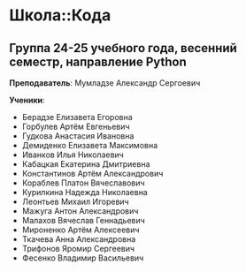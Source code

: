 # Школа::Кода

## Группа 24-25 учебного года, весенний семестр, направление Python

**Преподаватель**: Мумладзе Александр Сергоевич

**Ученики**:
- Берадзе Елизавета Егоровна
- Горбулев Артём Евгеньевич
- Гудкова Анастасия Ивановна
- Демиденко Елизавета Максимовна
- Иванков Илья Николаевич
- Кабацкая Екатерина Дмитриевна
- Константинов Артём Александрович
- Кораблев Платон Вячеславович
- Курилкина Надежда Николаевна
- Леонтьев Михаил Игоревич
- Мажуга Антон Александрович
- Малахов Вячеслав Геннадьевич
- Мироненко Артём Алексеевич
- Ткачева Анна Александровна
- Трифонов Яромир Сергеевич
- Фесенко Владимир Васильевич
